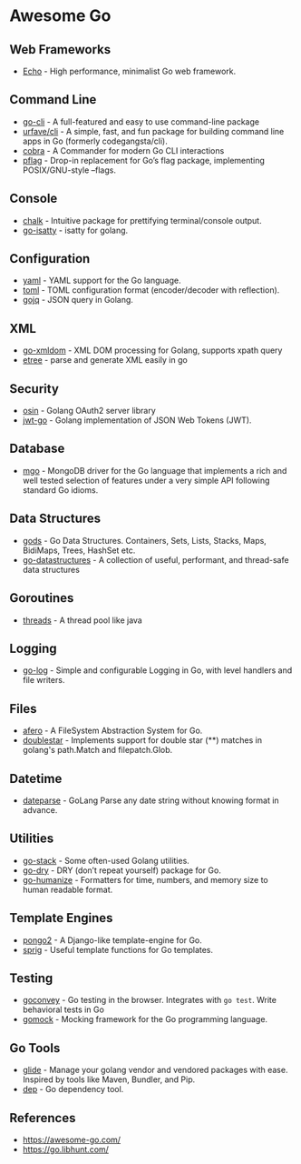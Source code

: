 # Awesome Go

## Web Frameworks

- [Echo](https://github.com/labstack/echo) - High performance, minimalist Go web framework.

## Command Line

- [go-cli](https://github.com/subchen/go-cli) -  A full-featured and easy to use command-line package
- [urfave/cli](https://github.com/urfave/cli) - A simple, fast, and fun package for building command line apps in Go (formerly codegangsta/cli).
- [cobra](https://github.com/spf13/cobra) - A Commander for modern Go CLI interactions
- [pflag](https://github.com/spf13/pflag) - Drop-in replacement for Go’s flag package, implementing POSIX/GNU-style –flags.

## Console

- [chalk](https://github.com/ttacon/chalk) - Intuitive package for prettifying terminal/console output.
- [go-isatty](https://github.com/mattn/go-isatty) - isatty for golang.

## Configuration

- [yaml](https://github.com/go-yaml/yaml) - YAML support for the Go language.
- [toml](https://github.com/BurntSushi/toml) - TOML configuration format (encoder/decoder with reflection).
- [gojq](https://github.com/elgs/gojq) - JSON query in Golang.

## XML

- [go-xmldom](https://github.com/subchen/go-xmldom) - XML DOM processing for Golang, supports xpath query
- [etree](https://github.com/beevik/etree) - parse and generate XML easily in go

## Security

- [osin](https://github.com/RangelReale/osin) - Golang OAuth2 server library
- [jwt-go](https://github.com/dgrijalva/jwt-go) - Golang implementation of JSON Web Tokens (JWT).

## Database

- [mgo](https://github.com/globalsign/mgo) - MongoDB driver for the Go language that implements a rich and well tested selection of features under a very simple API following standard Go idioms.

## Data Structures

- [gods](https://github.com/emirpasic/gods) - Go Data Structures. Containers, Sets, Lists, Stacks, Maps, BidiMaps, Trees, HashSet etc.
- [go-datastructures](https://github.com/Workiva/go-datastructures) - A collection of useful, performant, and thread-safe data structures

## Goroutines

- [threads](https://github.com/wushilin/threads) - A thread pool like java

## Logging

- [go-log](https://github.com/subchen/go-log) - Simple and configurable Logging in Go, with level handlers and file writers.

## Files

- [afero](https://github.com/spf13/afero) - A FileSystem Abstraction System for Go.
- [doublestar](https://github.com/bmatcuk/doublestar) - Implements support for double star (**) matches in golang's path.Match and filepatch.Glob.

## Datetime

- [dateparse](https://github.com/araddon/dateparse) - GoLang Parse any date string without knowing format in advance.

## Utilities

- [go-stack](https://github.com/subchen/go-stack) - Some often-used Golang utilities.
- [go-dry](https://github.com/ungerik/go-dry) - DRY (don’t repeat yourself) package for Go.
- [go-humanize](https://github.com/dustin/go-humanize) - Formatters for time, numbers, and memory size to human readable format.

## Template Engines

- [pongo2](https://github.com/flosch/pongo2) - A Django-like template-engine for Go.
- [sprig](https://github.com/Masterminds/sprig) - Useful template functions for Go templates.

## Testing

- [goconvey](github.com/smartystreets/goconvey) - Go testing in the browser. Integrates with `go test`. Write behavioral tests in Go
- [gomock](https://github.com/golang/mock) - Mocking framework for the Go programming language.

## Go Tools

- [glide](https://github.com/Masterminds/glide) - Manage your golang vendor and vendored packages with ease. Inspired by tools like Maven, Bundler, and Pip.
- [dep](https://github.com/golang/dep) - Go dependency tool.

## References

- https://awesome-go.com/
- https://go.libhunt.com/
